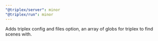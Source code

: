 ```yaml
---
"@triplex/server": minor
"@triplex/run": minor
---
```


Adds triplex config and files option, an array of globs for triplex to find scenes with.
